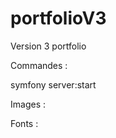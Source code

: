 # portfolioV3
Version 3 portfolio

Commandes :

symfony server:start

Images : 
<!-- <img src="{{ asset('build/logo.jpg') }}" alt="ACME logo"> -->

Fonts :
<!-- src: url('/build/fonts/Montserrat/Montserrat-Black.ttf') format('truetype'); -->


